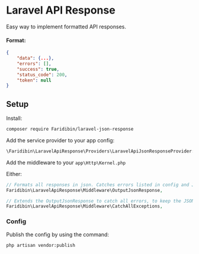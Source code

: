 # Laravel API Response

Easy way to implement formatted API responses.

#### Format:
```json
{
    "data": {...},
    "errors": [],
    "success": true,
    "status_code": 200,
    "token": null
}
```

## Setup

Install:
```bash
composer require Faridibin/laravel-json-response
```

Add the service provider to your app config:
```php
\Faridibin\LaravelApiResponse\Providers\LaravelApiJsonResponseProvider::class,
```

Add the middleware to your `app\Http\Kernel.php`

Either:

```php
// Formats all responses in json. Catches errors listed in config and JsonResponseErrorExceptions
Faridibin\LaravelApiResponse\Middleware\OutputJsonResponse, 

// Extends the OutputJsonResponse to catch all errors, to keep the JSON output
Faridibin\LaravelApiResponse\Middleware\CatchAllExceptions, 
```

### Config

Publish the config by using the command:
```bash
php artisan vendor:publish
```
